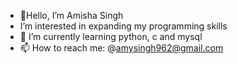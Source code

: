 - 👋Hello, I’m Amisha Singh
-  I’m interested in expanding my programming skills
- 🌱 I’m currently learning python, c and mysql 
- 📫 How to reach me: @amysingh962@gmail.com

<!---
amishasingh962/amishasingh962 is a ✨ special ✨ repository because its `README.md` (this file) appears on your GitHub profile.
You can click the Preview link to take a look at your changes.
--->
